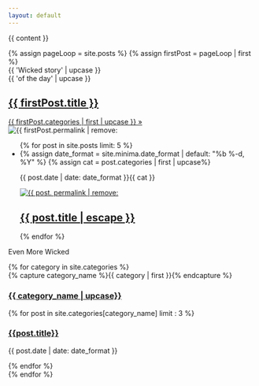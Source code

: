```yaml
---
layout: default
---
```

{{ content }}
<section class = 'flex-in'>
{% assign pageLoop = site.posts %}
{% assign firstPost = pageLoop | first %}
<div class = 'flex featured'>
  <div class = 'child third flex'>
     <div class = 'catch items'>
      <div class = 'left'>{{ 'Wicked story' | upcase }}</div>
      <div class = 'right'>{{ 'of the day' | upcase }}</div>
     </div>
     <a  href = '{{ firstPost.url | relative_url }}' class = 'title {{ firstPost.categories | first | downcase }} items'>
      <h1>{{ firstPost.title }}</h1>
      <span>{{ firstPost.categories | first | upcase }} &raquo;</span>
     </a>
  </div>
  <a '{{ firstPost.url | relative_url }}' class = 'child main '>
     <img src = '{{ site.baseurl }}/assets/posts/{{ firstPost.permalink | remove: '/'}}.jpg' alt = '{{ firstPost.permalink | remove: '/' }}'>
  </a>
</div>
  <ul class="post-list main child">
    {% for post in site.posts limit: 5 %}
      <li>
        {% assign date_format = site.minima.date_format | default: "%b %-d, %Y" %}
        {% assign cat = post.categories | first | upcase%}
      <p class = 'flex out'><span class="post-meta">{{ post.date | date: date_format }}</span><span class = 'right {{ cat | downcase }}'>{{ cat }}</span></p>
        <a class="post-link" href="{{ post.url | relative_url }}">
          <img src = '{{ site.baseurl }}/assets/posts/{{ post. permalink | remove: '/'}}.jpg' alt = '{{ post. permalink | remove: '/'}}'>
          <h2>
            {{ post.title | escape }}
          </h2>
        </a>
      </li>
    {% endfor %}
  </ul>
  <div class = 'child third'>
   <div id="archives">
    <p class = 'more'>Even More Wicked</p>
      {% for category in site.categories %}
      <div class="archive-group">
        {% capture category_name %}{{ category | first }}{% endcapture %}
        <div id="#{{ category_name | slugize }}"></div>
        <p></p>
        <a  href="{{site.baseurl}}/category/{{  category_name | downcase}}"><h3 class="category-head {{ category_name |downcase }}">{{ category_name | upcase}}</h3></a>
        <a name="{{ category_name | slugize }}"></a>
        {% for post in site.categories[category_name] limit : 3 %}
        <div class="archive-item">
          <h3><a href="{{ site.baseurl }}{{ post.url }}">{{post.title}}</a></h3>
          <p><span class="post-meta">{{ post.date | date: date_format }}</span></p>
        </div>
        {% endfor %}
      </div>
    {% endfor %}
    </div>
  </div>
</section>
